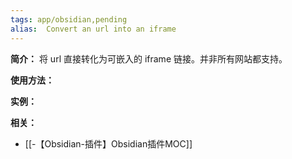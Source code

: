 ```yaml
---
tags: app/obsidian,pending 
alias:  Convert an url into an iframe
---
```

**简介：**
将 url 直接转化为可嵌入的 iframe 链接。并非所有网站都支持。

**使用方法：**


**实例：**


**相关：**
* [[-【Obsidian-插件】Obsidian插件MOC]]